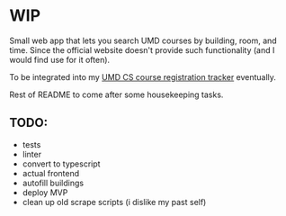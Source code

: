 # WIP

Small web app that lets you search UMD courses by building, room, and time. Since the official website doesn't provide such functionality (and I would find use for it often).

To be integrated into my [UMD CS course registration tracker](https://github.com/ChristianNguyendinh/cs-upper-level-registration-stats) eventually.

Rest of README to come after some housekeeping tasks.

## TODO:
- tests
- linter
- convert to typescript
- actual frontend
- autofill buildings
- deploy MVP
- clean up old scrape scripts (i dislike my past self)
